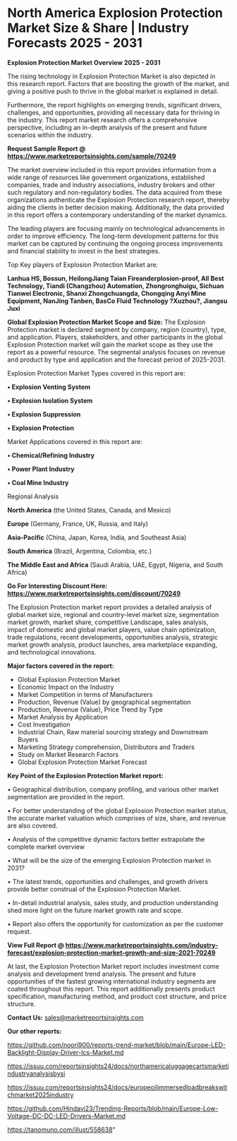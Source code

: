 # North America Explosion Protection Market Size & Share | Industry Forecasts 2025 - 2031

<Strong> Explosion Protection Market Overview 2025 - 2031</strong>

The rising technology in Explosion Protection Market is also depicted in this research report. Factors that are boosting the growth of the market, and giving a positive push to thrive in the global market is explained in detail.

Furthermore, the report highlights on emerging trends, significant drivers, challenges, and opportunities, providing all necessary data for thriving in the industry. This report market research offers a comprehensive perspective, including an in-depth analysis of the present and future scenarios within the industry.

<strong>Request Sample Report @ <a href=https://www.marketreportsinsights.com/sample/70249>https://www.marketreportsinsights.com/sample/70249</a></strong>

The market overview included in this report provides information from a wide range of resources like government organizations, established companies, trade and industry associations, industry brokers and other such regulatory and non-regulatory bodies. The data acquired from these organizations authenticate the Explosion Protection research report, thereby aiding the clients in better decision making. Additionally, the data provided in this report offers a contemporary understanding of the market dynamics.

The leading players are focusing mainly on technological advancements in order to improve efficiency. The long-term development patterns for this market can be captured by continuing the ongoing process improvements and financial stability to invest in the best strategies.

Top Key players of Explosion Protection Market are:

<strong>Lanhua HS, Bossun, HeilongJiang Taian Fireanderplosion-proof, All Best Technology, Tiandi (Changzhou) Automation, Zhongronghuigu, Sichuan Tianwei Electronic, Shanxi Zhongchuangda, Chongqing Anyi Mine Equipment, NanJing Tanben, BasCo Fluid Technology ?Xuzhou?, Jiangsu Juxi</strong>

<strong><b>Global Explosion Protection Market Scope and Size:</b></strong>
The Explosion Protection market is declared segment by company, region (country), type, and application. Players, stakeholders, and other participants in the global Explosion Protection market will gain the market scope as they use the report as a powerful resource. The segmental analysis focuses on revenue and product by type and application and the forecast period of 2025-2031.

Explosion Protection Market Types covered in this report are:

<strong>• Explosion Venting System

• Explosion Isolation System

• Explosion Suppression

• Explosion Protection</strong>

Market Applications covered in this report are:

<strong>• Chemical/Refining Industry

• Power Plant Industry

• Coal Mine Industry</strong> 

Regional Analysis

<strong>North America</strong> (the United States, Canada, and Mexico)

<strong>Europe</strong> (Germany, France, UK, Russia, and Italy)

<strong>Asia-Pacific</strong> (China, Japan, Korea, India, and Southeast Asia)

<strong>South America</strong> (Brazil, Argentina, Colombia, etc.)

<strong>The Middle East and Africa</strong> (Saudi Arabia, UAE, Egypt, Nigeria, and South Africa)

<strong>Go For Interesting Discount Here: <a href=https://www.marketreportsinsights.com/discount/70249>https://www.marketreportsinsights.com/discount/70249</a></strong>

The Explosion Protection market report provides a detailed analysis of global market size, regional and country-level market size, segmentation market growth, market share, competitive Landscape, sales analysis, impact of domestic and global market players, value chain optimization, trade regulations, recent developments, opportunities analysis, strategic market growth analysis, product launches, area marketplace expanding, and technological innovations.

<strong><b>Major factors covered in the report:</b></strong>
<ul>
  <li>Global Explosion Protection Market </li>
  <li>Economic Impact on the Industry</li>
  <li>Market Competition in terms of Manufacturers</li>
  <li>Production, Revenue (Value) by geographical segmentation</li>
  <li>Production, Revenue (Value), Price Trend by Type</li>
  <li>Market Analysis by Application</li>
  <li>Cost Investigation</li>
  <li>Industrial Chain, Raw material sourcing strategy and Downstream Buyers</li>
  <li>Marketing Strategy comprehension, Distributors and Traders</li>
  <li>Study on Market Research Factors</li>
  <li>Global Explosion Protection Market Forecast</li>
</ul>

<strong><b>Key Point of the Explosion Protection Market report:</b></strong>

• Geographical distribution, company profiling, and various other market segmentation are provided in the report.

• For better understanding of the global Explosion Protection market status, the accurate market valuation which comprises of size, share, and revenue are also covered.

• Analysis of the competitive dynamic factors better extrapolate the complete market overview

• What will be the size of the emerging Explosion Protection market in 2031?

• The latest trends, opportunities and challenges, and growth drivers provide better construal of the Explosion Protection Market.

• In-detail industrial analysis, sales study, and production understanding shed more light on the future market growth rate and scope.

• Report also offers the opportunity for customization as per the customer request.

<strong><b>View Full Report @ <a href=https://www.marketreportsinsights.com/industry-forecast/explosion-protection-market-growth-and-size-2021-70249>https://www.marketreportsinsights.com/industry-forecast/explosion-protection-market-growth-and-size-2021-70249</a></b></strong>


At last, the Explosion Protection Market report includes investment come analysis and development trend analysis. The present and future opportunities of the fastest growing international industry segments are coated throughout this report. This report additionally presents product specification, manufacturing method, and product cost structure, and price structure.

<strong>Contact Us:</strong>
sales@marketreportsinsights.com

<strong>Our other reports:</strong>

<a href=https://github.com/noori900/reports-trend-market/blob/main/Europe-LED-Backlight-Display-Driver-Ics-Market.md>https://github.com/noori900/reports-trend-market/blob/main/Europe-LED-Backlight-Display-Driver-Ics-Market.md</a>

<a href=https://issuu.com/reportsinsights24/docs/northamericaluggagecartsmarketindustryanalysisbysi>https://issuu.com/reportsinsights24/docs/northamericaluggagecartsmarketindustryanalysisbysi</a>

<a href=https://issuu.com/reportsinsights24/docs/europeoilimmersedloadbreakswitchmarket2025industry>https://issuu.com/reportsinsights24/docs/europeoilimmersedloadbreakswitchmarket2025industry</a>

<a href=https://github.com/Hindavi23/Trending-Reports/blob/main/Europe-Low-Voltage-DC-DC-LED-Drivers-Market.md>https://github.com/Hindavi23/Trending-Reports/blob/main/Europe-Low-Voltage-DC-DC-LED-Drivers-Market.md</a>

<a href=https://tanomuno.com/illust/558638>https://tanomuno.com/illust/558638</a>"
